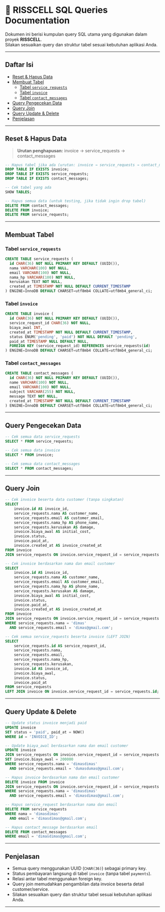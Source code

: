 # 📖 RISSCELL SQL Queries Documentation

Dokumen ini berisi kumpulan query SQL utama yang digunakan dalam proyek **RISSCELL**.  
Silakan sesuaikan query dan struktur tabel sesuai kebutuhan aplikasi Anda.

---

## Daftar Isi

- [Reset & Hapus Data](#reset--hapus-data)
- [Membuat Tabel](#membuat-tabel)
  - [Tabel `service_requests`](#tabel-service_requests)
  - [Tabel `invoice`](#tabel-invoice)
  - [Tabel `contact_messages`](#tabel-contact_messages)
- [Query Pengecekan Data](#query-pengecekan-data)
- [Query Join](#query-join)
- [Query Update & Delete](#query-update--delete)
- [Penjelasan](#penjelasan)

---

## Reset & Hapus Data

> **Urutan penghapusan:** invoice → service_requests → contact_messages

```sql
-- Hapus tabel jika ada (urutan: invoice → service_requests → contact_messages)
DROP TABLE IF EXISTS invoice;
DROP TABLE IF EXISTS service_requests;
DROP TABLE IF EXISTS contact_messages;

-- Cek tabel yang ada
SHOW TABLES;

-- Hapus semua data (untuk testing, jika tidak ingin drop tabel)
DELETE FROM contact_messages;
DELETE FROM invoice;
DELETE FROM service_requests;
```

---

## Membuat Tabel

### Tabel `service_requests`

```sql
CREATE TABLE service_requests (
  id CHAR(36) NOT NULL PRIMARY KEY DEFAULT (UUID()),
  nama VARCHAR(100) NOT NULL,
  email VARCHAR(100) NOT NULL,
  nama_hp VARCHAR(100) NOT NULL,
  kerusakan TEXT NOT NULL,
  created_at TIMESTAMP NOT NULL DEFAULT CURRENT_TIMESTAMP
) ENGINE=InnoDB DEFAULT CHARSET=utf8mb4 COLLATE=utf8mb4_general_ci;
```

### Tabel `invoice`

```sql
CREATE TABLE invoice (
  id CHAR(36) NOT NULL PRIMARY KEY DEFAULT (UUID()),
  service_request_id CHAR(36) NOT NULL,
  biaya_awal INT,
  created_at TIMESTAMP NOT NULL DEFAULT CURRENT_TIMESTAMP,
  status ENUM('pending', 'paid') NOT NULL DEFAULT 'pending',
  paid_at TIMESTAMP NULL DEFAULT NULL,
  FOREIGN KEY (service_request_id) REFERENCES service_requests(id)
) ENGINE=InnoDB DEFAULT CHARSET=utf8mb4 COLLATE=utf8mb4_general_ci;
```

### Tabel `contact_messages`

```sql
CREATE TABLE contact_messages (
  id CHAR(36) NOT NULL PRIMARY KEY DEFAULT (UUID()),
  name VARCHAR(100) NOT NULL,
  email VARCHAR(100) NOT NULL,
  subject VARCHAR(255) NOT NULL,
  message TEXT NOT NULL,
  created_at TIMESTAMP NOT NULL DEFAULT CURRENT_TIMESTAMP
) ENGINE=InnoDB DEFAULT CHARSET=utf8mb4 COLLATE=utf8mb4_general_ci;
```

---

## Query Pengecekan Data

```sql
-- Cek semua data service_requests
SELECT * FROM service_requests;

-- Cek semua data invoice
SELECT * FROM invoice;

-- Cek semua data contact_messages
SELECT * FROM contact_messages;
```

---

## Query Join

```sql
-- Cek invoice beserta data customer (tanpa singkatan)
SELECT
    invoice.id AS invoice_id,
    service_requests.nama AS customer_name,
    service_requests.email AS customer_email,
    service_requests.nama_hp AS phone_name,
    service_requests.kerusakan AS damage,
    invoice.biaya_awal AS initial_cost,
    invoice.status,
    invoice.paid_at,
    invoice.created_at AS invoice_created_at
FROM invoice
JOIN service_requests ON invoice.service_request_id = service_requests.id;

-- Cek invoice berdasarkan nama dan email customer
SELECT
    invoice.id AS invoice_id,
    service_requests.nama AS customer_name,
    service_requests.email AS customer_email,
    service_requests.nama_hp AS phone_name,
    service_requests.kerusakan AS damage,
    invoice.biaya_awal AS initial_cost,
    invoice.status,
    invoice.paid_at,
    invoice.created_at AS invoice_created_at
FROM invoice
JOIN service_requests ON invoice.service_request_id = service_requests.id
WHERE service_requests.nama = 'dimas'
  AND service_requests.email = 'dimas@gmail.com';

-- Cek semua service_requests beserta invoice (LEFT JOIN)
SELECT
    service_requests.id AS service_request_id,
    service_requests.nama,
    service_requests.email,
    service_requests.nama_hp,
    service_requests.kerusakan,
    invoice.id AS invoice_id,
    invoice.biaya_awal,
    invoice.status,
    invoice.paid_at
FROM service_requests
LEFT JOIN invoice ON invoice.service_request_id = service_requests.id;
```

---

## Query Update & Delete

```sql
-- Update status invoice menjadi paid
UPDATE invoice
SET status = 'paid', paid_at = NOW()
WHERE id = 'INVOICE_ID';

-- Update biaya_awal berdasarkan nama dan email customer
UPDATE invoice
JOIN service_requests ON invoice.service_request_id = service_requests.id
SET invoice.biaya_awal = 200000
WHERE service_requests.nama = 'dimasdimas'
  AND service_requests.email = 'dumasdumas@gmail.com';

-- Hapus invoice berdasarkan nama dan email customer
DELETE invoice FROM invoice
JOIN service_requests ON invoice.service_request_id = service_requests.id
WHERE service_requests.nama = 'dimasdimas'
  AND service_requests.email = 'dimasdimas@gmail.com';

-- Hapus service_request berdasarkan nama dan email
DELETE FROM service_requests
WHERE nama = 'dimasdimas'
  AND email = 'dimasdimas@gmail.com';

-- Hapus contact_message berdasarkan email
DELETE FROM contact_messages
WHERE email = 'dimasdimas@gmail.com';
```

---

## Penjelasan

- Semua query menggunakan UUID (`CHAR(36)`) sebagai primary key.
- Status pembayaran langsung di tabel `invoice` (tanpa tabel `payments`).
- Relasi antar tabel menggunakan foreign key.
- Query join memudahkan pengambilan data invoice beserta detail customer/service.
- Silakan sesuaikan query dan struktur tabel sesuai kebutuhan aplikasi Anda.

---